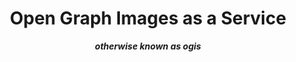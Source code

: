 <div align="center">
  <h1>Open Graph Images as a Service</h1>
  <strong><i>otherwise known as ogis</i></strong>
</div>
